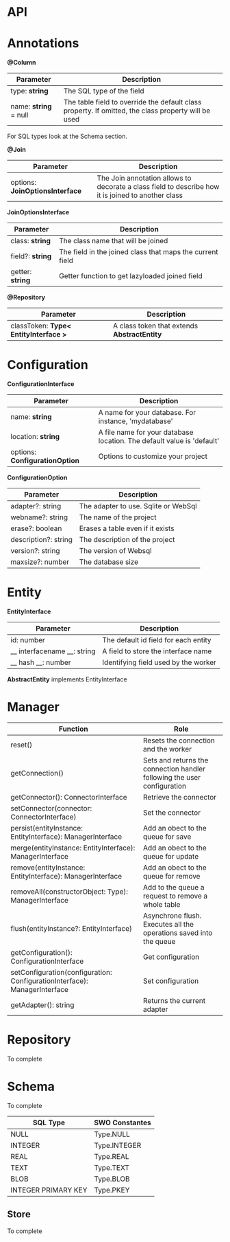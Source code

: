 # API

# Annotations

**@Column**

| Parameter | Description |
| --- | --- |
| type: **string** | The SQL type of the field |
| name: **string** = null | The table field to override the default class property. If omitted, the class property will be used |

For SQL types look at the Schema section.

**@Join**

| Parameter | Description |
| --- | --- |
| options: **JoinOptionsInterface** | The Join annotation allows to decorate a class field to describe how it is joined to another class |

**JoinOptionsInterface**

| Parameter | Description |
| --- | --- |
| class: **string** | The class name that will be joined |
| field?: **string** | The field in the joined class that maps the current field |
| getter: **string** | Getter function to get lazyloaded joined field |

**@Repository**

| Parameter | Description |
| --- | --- |
| classToken: **Type< EntityInterface >** | A class token that extends **AbstractEntity** |

# Configuration

**ConfigurationInterface**

| Parameter | Description |
| --- | --- |
| name: **string** | A name for your database. For instance, 'mydatabase' |
| location: **string** | A file name for your database location. The default value is 'default' |
| options: **ConfigurationOption** | Options to customize your project |

**ConfigurationOption**

| Parameter | Description |
| --- | --- |
| adapter?: string | The adapter to use. Sqlite or WebSql |
| webname?: string | The name of the project |
| erase?: boolean | Erases a table even if it exists |
| description?: string | The description of the project |
| version?: string | The version of Websql |
| maxsize?: number | The database size |

# Entity

**EntityInterface**

| Parameter | Description |
| --- | --- |
| id: number | The default id field for each entity |
| __ interfacename __: string | A field to store the interface name |
| __ hash __: number | Identifying field used by the worker |

**AbstractEntity** implements EntityInterface

# Manager

| Function | Role |
| --- | --- |
| reset() | Resets the connection and the worker |
| getConnection() | Sets and returns the connection handler following the user configuration |
| getConnector(): ConnectorInterface | Retrieve the connector |
| setConnector(connector: ConnectorInterface) | Set the connector |
| persist(entityInstance: EntityInterface): ManagerInterface | Add an obect to the queue for save |
| merge(entityInstance: EntityInterface): ManagerInterface | Add an obect to the queue for update |
| remove(entityInstance: EntityInterface): ManagerInterface | Add an obect to the queue for remove |
| removeAll(constructorObject: Type<any>): ManagerInterface | Add to the queue a request to remove a whole table |
| flush(entityInstance?: EntityInterface) | Asynchrone flush. Executes all the operations saved into the queue |
| getConfiguration(): ConfigurationInterface | Get configuration |
| setConfiguration(configuration: ConfigurationInterface): ManagerInterface | Set configuration |
| getAdapter(): string | Returns the current adapter |

# Repository
To complete

# Schema
To complete 

| SQL Type | SWO Constantes |
| --- | --- |
| NULL | Type.NULL |
| INTEGER | Type.INTEGER |
| REAL | Type.REAL |
| TEXT | Type.TEXT |
| BLOB | Type.BLOB |
| INTEGER PRIMARY KEY | Type.PKEY |

## Store
To complete